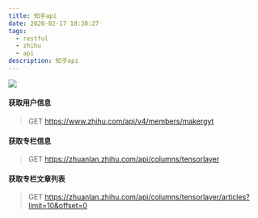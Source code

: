```yaml
---
title: 知乎api
date: 2020-02-17 18:30:27
tags:  
  - restful
  - zhihu
  - api
description: 知乎api
---
```

![](https://segmentfault.com/img/remote/1460000018418656?w=960&h=260)

#### 获取用户信息
>GET https://www.zhihu.com/api/v4/members/makergyt

#### 获取专栏信息
>GET https://zhuanlan.zhihu.com/api/columns/tensorlayer

#### 获取专栏文章列表
>GET https://zhuanlan.zhihu.com/api/columns/tensorlayer/articles?limit=10&offset=0
